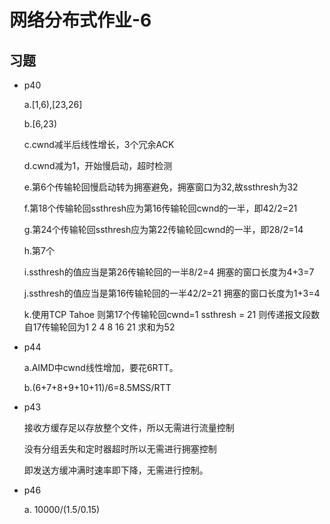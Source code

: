 # 网络分布式作业-6

## 习题

* p40

  a.[1,6),[23,26]

  b.[6,23)

  c.cwnd减半后线性增长，3个冗余ACK

  d.cwnd减为1，开始慢启动，超时检测

  e.第6个传输轮回慢启动转为拥塞避免，拥塞窗口为32,故ssthresh为32

  f.第18个传输轮回ssthresh应为第16传输轮回cwnd的一半，即42/2=21

  g.第24个传输轮回ssthresh应为第22传输轮回cwnd的一半，即28/2=14

  h.第7个

  i.ssthresh的值应当是第26传输轮回的一半8/2=4 拥塞的窗口长度为4+3=7

  j.ssthresh的值应当是第16传输轮回的一半42/2=21 拥塞的窗口长度为1+3=4

  k.使用TCP Tahoe 则第17个传输轮回cwnd=1 ssthresh = 21 则传递报文段数自17传输轮回为1 2 4 8 16 21 求和为52

  
* p44

  a.AIMD中cwnd线性增加，要花6RTT。

  b.(6+7+8+9+10+11)/6=8.5MSS/RTT

* p43

  接收方缓存足以存放整个文件，所以无需进行流量控制

  没有分组丢失和定时器超时所以无需进行拥塞控制

  即发送方缓冲满时速率即下降，无需进行控制。
* p46

  a. 10000/(1.5/0.15)

   
    
    
